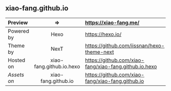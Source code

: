 ## xiao-fang.github.io

>

| Preview | => |https://xiao-fang.me/ |
| :- |:-:| :- |
| Powered by | Hexo | https://hexo.io/ |
| Theme by  | NexT | https://github.com/iissnan/hexo-theme-next |
| Hosted on | xiao-fang.github.io.hexo | https://github.com/xiao-fang/xiao-fang.github.io.hexo |
| *Assets on* | xiao-fang.github.io | https://github.com/xiao-fang/xiao-fang.github.io |